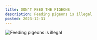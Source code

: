 ```yaml
---
title: DON'T FEED THE PIGEONS
description: Feeding pigeons is illegal
posted: 2023-12-31
---
```


![Feeding pigeons is illegal](/blog/note/4f8dd11d/pigeons.jpeg "Sec. 486 M.P.C.")
